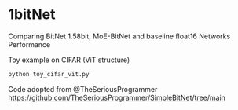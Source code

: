 # 1bitNet
Comparing BitNet 1.58bit, MoE-BitNet and baseline float16 Networks Performance

Toy example on CIFAR (ViT structure)
```python
python toy_cifar_vit.py
```

Code adopted from @TheSeriousProgrammer https://github.com/TheSeriousProgrammer/SimpleBitNet/tree/main
